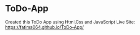 # ToDo-App
Created this ToDo App using Html,Css and JavaScript
Live Site: https://fatima064.github.io/ToDo-App/
